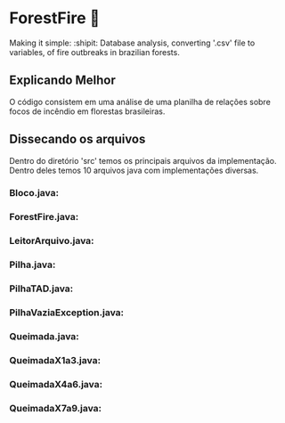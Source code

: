 # ForestFire :deciduous_tree:
Making it simple: :shipit:
 Database analysis, converting '.csv' file to variables, of fire outbreaks in brazilian forests.
 
<h2>Explicando Melhor</h2>
 O código consistem em uma análise de uma planilha de relações sobre focos de incêndio em florestas brasileiras.
 
<h2>Dissecando os arquivos</h2>
 Dentro do diretório 'src' temos os principais arquivos da implementação. Dentro deles temos 10 arquivos java
 com implementações diversas.
 
 <h3>Bloco.java:<h3>
 
 <h3>ForestFire.java:<h3>
 
 <h3>LeitorArquivo.java:<h3>
 
 <h3>Pilha.java:<h3>
 
 <h3>PilhaTAD.java:<h3>
 
 <h3>PilhaVaziaException.java:<h3>
 
 <h3>Queimada.java:<h3>
 
 <h3>QueimadaX1a3.java:<h3>
 
 <h3>QueimadaX4a6.java:<h3>
 
 <h3>QueimadaX7a9.java:<h3>
